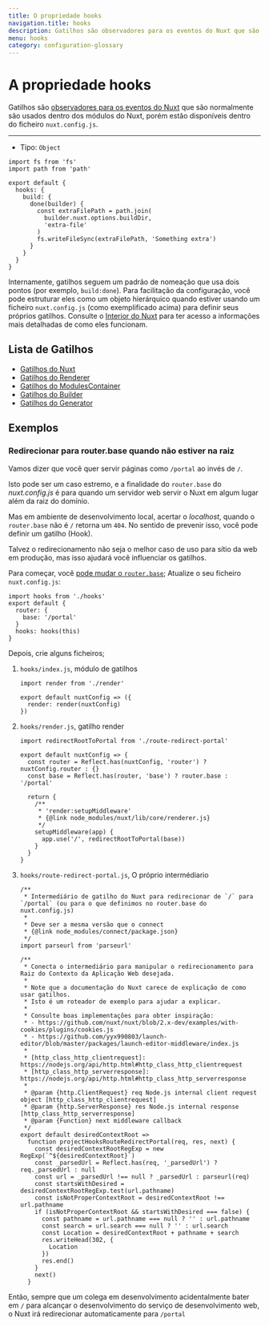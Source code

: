 ```yaml
---
title: O propriedade hooks
navigation.title: hooks
description: Gatilhos são observadores para os eventos do Nuxt que são normalmente são usados dentro dos módulos do Nuxt, porém estão disponíveis dentro do ficheiro nuxt.config.js.
menu: hooks
category: configuration-glossary
---
```

# A propriedade hooks

Gatilhos são [observadores para os eventos do Nuxt](/docs/internals-glossary/internals) que são normalmente são usados dentro dos módulos do Nuxt, porém estão disponíveis dentro do ficheiro `nuxt.config.js`.

---

- Tipo: `Object`


```js{}[nuxt.config.js]
import fs from 'fs'
import path from 'path'

export default {
  hooks: {
    build: {
      done(builder) {
        const extraFilePath = path.join(
          builder.nuxt.options.buildDir,
          'extra-file'
        )
        fs.writeFileSync(extraFilePath, 'Something extra')
      }
    }
  }
}
```

Internamente, gatilhos seguem um padrão de nomeação que usa dois pontos (por exemplo, `build:done`). Para facilitação da configuração, você pode estruturar eles como um objeto hierárquico quando estiver usando um ficheiro `nuxt.config.js` (como exemplificado acima) para definir seus próprios gatilhos. Consulte o [Interior do Nuxt](/docs/internals-glossary/internals) para ter acesso a informações mais detalhadas de como eles funcionam.

## Lista de Gatilhos

- [Gatilhos do Nuxt](/docs/internals-glossary/internals-nuxt#gatilhos)
- [Gatilhos do Renderer](/docs/internals-glossary/internals-renderer#gatilhos)
- [Gatilhos do ModulesContainer](/docs/internals-glossary/internals-module-container#gatilhos)
- [Gatilhos do Builder](/docs/internals-glossary/internals-builder#gatilhos)
- [Gatilhos do Generator](/docs/internals-glossary/internals-generator#gatilhos)

## Exemplos

### Redirecionar para router.base quando não estiver na raiz

Vamos dizer que você quer servir páginas como `/portal` ao invés de `/`.

Isto pode ser um caso estremo, e a finalidade do `router.base` do _nuxt.config.js_ é para quando um servidor web servir o Nuxt em algum lugar além da raiz do domínio.

Mas em ambiente de desenvolvimento local, acertar o _localhost_, quando o `router.base` não é `/` retorna um `404`. No sentido de prevenir isso, você pode definir um gatilho (Hook).

Talvez o redirecionamento não seja o melhor caso de uso para sítio da web em produção, mas isso ajudará você influenciar os gatilhos.

Para começar, você [pode mudar o `router.base`](/docs/configuration-glossary/configuration-router#base); Atualize o seu ficheiro `nuxt.config.js`:

```js{}[nuxt.config.js]
import hooks from './hooks'
export default {
  router: {
    base: '/portal'
  }
  hooks: hooks(this)
}
```

Depois, crie alguns ficheiros;

1. `hooks/index.js`, módulo de gatilhos

   ```js{}[hooks/index.js]
   import render from './render'

   export default nuxtConfig => ({
     render: render(nuxtConfig)
   })
   ```

1. `hooks/render.js`, gatilho render

   ```js{}[hooks/render.js]
   import redirectRootToPortal from './route-redirect-portal'

   export default nuxtConfig => {
     const router = Reflect.has(nuxtConfig, 'router') ? nuxtConfig.router : {}
     const base = Reflect.has(router, 'base') ? router.base : '/portal'

     return {
       /**
        * 'render:setupMiddleware'
        * {@link node_modules/nuxt/lib/core/renderer.js}
        */
       setupMiddleware(app) {
         app.use('/', redirectRootToPortal(base))
       }
     }
   }
   ```

1. `hooks/route-redirect-portal.js`, O próprio intermédiario

   ```js{}[hooks/route-redirect-portal.js]
   /**
    * Intermediário de gatilho do Nuxt para redirecionar de `/` para `/portal` (ou para o que definimos no router.base do nuxt.config.js)
    *
    * Deve ser a mesma versão que o connect
    * {@link node_modules/connect/package.json}
    */
   import parseurl from 'parseurl'

   /**
    * Conecta o intermediário para manipular o redirecionamento para Raiz do Contexto da Aplicação Web desejada.
    *
    * Note que a documentação do Nuxt carece de explicação de como usar gatilhos.
    * Isto é um roteador de exemplo para ajudar a explicar.
    *
    * Consulte boas implementações para obter inspiração:
    * - https://github.com/nuxt/nuxt/blob/2.x-dev/examples/with-cookies/plugins/cookies.js
    * - https://github.com/yyx990803/launch-editor/blob/master/packages/launch-editor-middleware/index.js
    *
    * [http_class_http_clientrequest]: https://nodejs.org/api/http.html#http_class_http_clientrequest
    * [http_class_http_serverresponse]: https://nodejs.org/api/http.html#http_class_http_serverresponse
    *
    * @param {http.ClientRequest} req Node.js internal client request object [http_class_http_clientrequest]
    * @param {http.ServerResponse} res Node.js internal response [http_class_http_serverresponse]
    * @param {Function} next middleware callback
    */
   export default desiredContextRoot =>
     function projectHooksRouteRedirectPortal(req, res, next) {
       const desiredContextRootRegExp = new RegExp(`^${desiredContextRoot}`)
       const _parsedUrl = Reflect.has(req, '_parsedUrl') ? req._parsedUrl : null
       const url = _parsedUrl !== null ? _parsedUrl : parseurl(req)
       const startsWithDesired = desiredContextRootRegExp.test(url.pathname)
       const isNotProperContextRoot = desiredContextRoot !== url.pathname
       if (isNotProperContextRoot && startsWithDesired === false) {
         const pathname = url.pathname === null ? '' : url.pathname
         const search = url.search === null ? '' : url.search
         const Location = desiredContextRoot + pathname + search
         res.writeHead(302, {
           Location
         })
         res.end()
       }
       next()
     }
   ```

Então, sempre que um colega em desenvolvimento acidentalmente bater em `/` para alcançar o desenvolvimento do serviço de desenvolvimento web, o Nuxt irá redirecionar automaticamente para `/portal`
